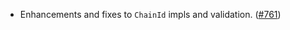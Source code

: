 - Enhancements and fixes to `ChainId` impls and validation.
  ([#761](https://github.com/cosmos/ibc-rs/issues/761))

